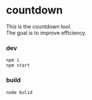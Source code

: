 # countdown
This is the countdown tool.  
The goal is to improve efficiency.


### dev
```
npm i
npm start
```
### build
```
node bulid
```
